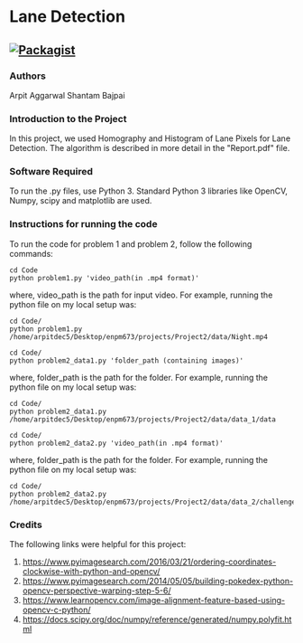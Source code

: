 # Lane Detection

[![Packagist](https://img.shields.io/packagist/l/doctrine/orm.svg)](LICENSE.md)
---


### Authors
Arpit Aggarwal
Shantam Bajpai


### Introduction to the Project
In this project, we used Homography and Histogram of Lane Pixels for Lane Detection. The algorithm is described in more detail in the "Report.pdf" file.


### Software Required
To run the .py files, use Python 3. Standard Python 3 libraries like OpenCV, Numpy, scipy and matplotlib are used.


### Instructions for running the code
To run the code for problem 1 and problem 2, follow the following commands:

```
cd Code
python problem1.py 'video_path(in .mp4 format)'
```
where, video_path is the path for input video. For example, running the python file on my local setup was:

```
cd Code/
python problem1.py /home/arpitdec5/Desktop/enpm673/projects/Project2/data/Night.mp4
```


```
cd Code/
python problem2_data1.py 'folder_path (containing images)'
```
where, folder_path is the path for the folder. For example, running the python file on my local setup was:

```
cd Code/
python problem2_data1.py /home/arpitdec5/Desktop/enpm673/projects/Project2/data/data_1/data
```


```
cd Code/
python problem2_data2.py 'video_path(in .mp4 format)'
```
where, folder_path is the path for the folder. For example, running the python file on my local setup was:

```
cd Code/
python problem2_data2.py /home/arpitdec5/Desktop/enpm673/projects/Project2/data/data_2/challenge_video.mp4
```


### Credits
The following links were helpful for this project:
1. https://www.pyimagesearch.com/2016/03/21/ordering-coordinates-clockwise-with-python-and-opencv/
2. https://www.pyimagesearch.com/2014/05/05/building-pokedex-python-opencv-perspective-warping-step-5-6/
3. https://www.learnopencv.com/image-alignment-feature-based-using-opencv-c-python/
4. https://docs.scipy.org/doc/numpy/reference/generated/numpy.polyfit.html
